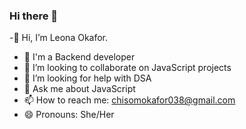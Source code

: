 ### Hi there 👋


-👋 Hi, I’m Leona Okafor.
-  💼 I'm a Backend developer
- 👯 I’m looking to collaborate on JavaScript projects
- 🤔 I’m looking for help with DSA
- 💬 Ask me about JavaScript
- 📫 How to reach me: chisomokafor038@gmail.com
- 😄 Pronouns: She/Her

